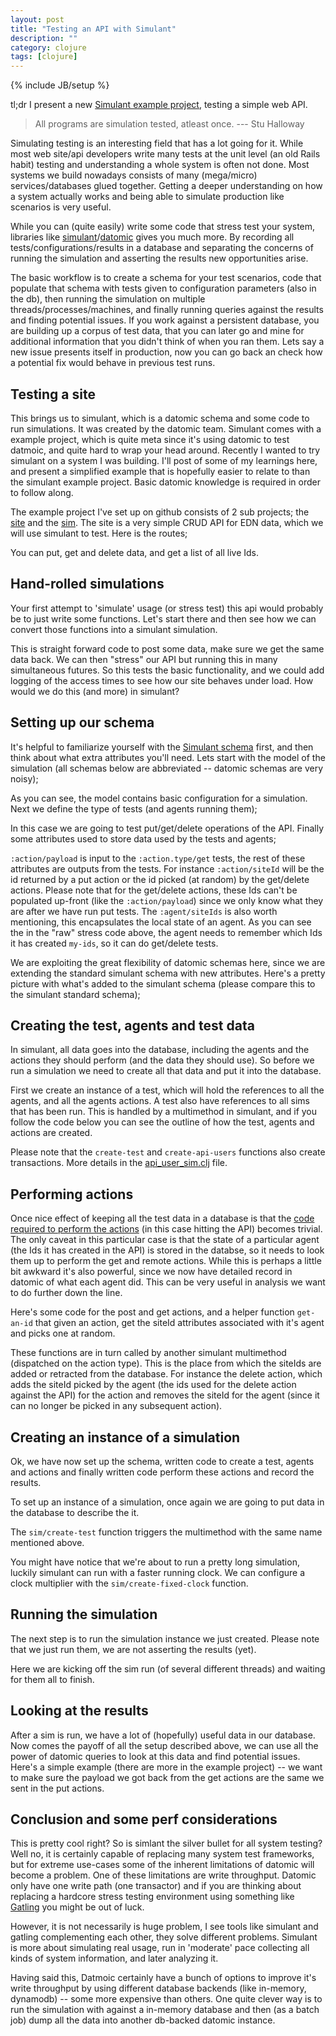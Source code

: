 ```yaml
---
layout: post
title: "Testing an API with Simulant"
description: ""
category: clojure
tags: [clojure]
---
```

{% include JB/setup %}

tl;dr I present a new [Simulant example project](https://github.com/martintrojer/simulant-bootstrap), testing a simple web API.

> All programs are simulation tested, atleast once.
> --- Stu Halloway

Simulating testing is an interesting field that has a lot going for it. While most web site/api developers write many tests at the unit level (an old Rails habit) testing and understanding a whole system is often not done. Most systems we build nowadays consists of many (mega/micro) services/databases glued together. Getting a deeper understanding on how a system actually works and being able to simulate production like scenarios is very useful.

While you can (quite easily) write some code that stress test your system, libraries like [simulant](https://github.com/Datomic/simulant)/[datomic](http://www.datomic.com) gives you much more. By recording all tests/configurations/results in a database and separating the concerns of running the simulation and asserting the results new opportunities arise.

The basic workflow is to create a schema for your test scenarios, code that populate that schema with tests given to configuration parameters (also in the db), then running the simulation on multiple threads/processes/machines, and finally running queries against the results and finding potential issues. If you work against a persistent database, you are building up a corpus of test data, that you can later go and mine for additional information that you didn't think of when you ran them. Lets say a new issue presents itself in production, now you can go back an check how a potential fix would behave in previous test runs.

## Testing a site

This brings us to simulant, which is a datomic schema and some code to run simulations. It was created by the datomic team. Simulant comes with a example project, which is quite meta since it's using datomic to test datmoic, and quite hard to wrap your head around. Recently I wanted to try simulant on a system I was building. I'll post of some of my learnings here, and present a simplified example that is hopefully easier to relate to than the simulant example project. Basic datomic knowledge is required in order to follow along.

The example project I've set up on github consists of 2 sub projects; the [site](https://github.com/martintrojer/simulant-bootstrap/tree/master/site) and the [sim](https://github.com/martintrojer/simulant-bootstrap/tree/master/sim). The site is a very simple CRUD API for EDN data, which we will use simulant to test. Here is the routes;
<script src="https://gist.github.com/martintrojer/6657390.js?file=routes.clj"> </script>

You can put, get and delete data, and get a list of all live Ids.

## Hand-rolled simulations

Your first attempt to 'simulate' usage (or stress test) this api would probably be to just write some functions. Let's start there and then see how we can convert those functions into a simulant simulation.
<script src="https://gist.github.com/martintrojer/6657390.js?file=api-tester.clj"> </script>

This is straight forward code to post some data, make sure we get the same data back. We can then "stress" our API but running this in many simultaneous futures. So this tests the basic functionality, and we could add logging of the access times to see how our site behaves under load. How would we do this (and more) in simulant?

## Setting up our schema

It's helpful to familiarize yourself with the [Simulant schema](https://github.com/Datomic/simulant/wiki/Schema-diagram) first, and then think about what extra attributes you'll need. Lets start with the model of the simulation (all schemas below are abbreviated -- datomic schemas are very noisy);
<script src="https://gist.github.com/martintrojer/6657390.js?file=model.edn"> </script>

As you can see, the model contains basic configuration for a simulation. Next we define the type of tests (and agents running them);
<script src="https://gist.github.com/martintrojer/6657390.js?file=test.edn"> </script>

In this case we are going to test put/get/delete operations of the API. Finally some attributes used to store data used by the tests and agents;
<script src="https://gist.github.com/martintrojer/6657390.js?file=api-user-data.edn"> </script>

`:action/payload` is input to the `:action.type/get` tests, the rest of these attributes are outputs from the tests. For instance `:action/siteId` will be the id returned by a put action or the id picked (at random) by the get/delete actions. Please note that for the get/delete actions, these Ids can't be populated up-front (like the `:action/payload`) since we only know what they are after we have run put tests. The `:agent/siteIds` is also worth mentioning, this encapsulates the local state of an agent. As you can see the in the "raw" stress code above, the agent needs to remember which Ids it has created `my-ids`, so it can do get/delete tests.

We are exploiting the great flexibility of datomic schemas here, since we are extending the standard simulant schema with new attributes. Here's a pretty picture with what's added to the simulant schema (please compare this to the simulant standard schema);
<script src="https://gist.github.com/martintrojer/6657390.js?file=schema.org"> </script>

## Creating the test, agents and test data
In simulant, all data goes into the database, including the agents and the actions they should perform (and the data they should use). So before we run a simulation we need to create all that data and put it into the database.

First we create an instance of a test, which will hold the references to all the agents, and all the agents actions. A test also have references to all sims that has been run. This is handled by a multimethod in simulant, and if you follow the code below you can see the outline of how the test, agents and actions are created.
<script src="https://gist.github.com/martintrojer/6657390.js?file=create-test.clj"> </script>

Please note that the `create-test` and `create-api-users` functions also create transactions. More details in the [api_user_sim.clj](https://github.com/martintrojer/simulant-bootstrap/blob/master/sim/src/api_user_sim.clj) file.

## Performing actions

Once nice effect of keeping all the test data in a database is that the [code required to perform the actions](https://github.com/martintrojer/simulant-bootstrap/blob/master/sim/src/api_user_agent.clj) (in this case hitting the API) becomes trivial. The only caveat in this particular case is that the state of a particular agent (the Ids it has created in the API) is stored in the databse, so it needs to look them up to perform the get and remote actions. While this is perhaps a little bit awkward it's also powerful, since we now have detailed record in datomic of what each agent did. This can be very useful in analysis we want to do further down the line.

Here's some code for the post and get actions, and a helper function `get-an-id` that given an action, get the siteId attributes associated with it's agent and picks one at random.
<script src="https://gist.github.com/martintrojer/6657390.js?file=api-user-agent.clj"> </script>

These functions are in turn called by another simulant multimethod (dispatched on the action type). This is the place from which the siteIds are added or retracted from the database. For instance the delete action, which adds the siteId picked by the agent (the ids used for the delete action against the API) for the action and removes the siteId for the agent (since it can no longer be picked in any subsequent action).
<script src="https://gist.github.com/martintrojer/6657390.js?file=delete-action.clj"> </script>

## Creating an instance of a simulation

Ok, we have now set up the schema, written code to create a test, agents and actions and finally written code perform these actions and record the results.

To set up an instance of a simulation, once again we are going to put data in the database to describe the it.
<script src="https://gist.github.com/martintrojer/6657390.js?file=create-sim-instance.clj"> </script>

The `sim/create-test` function triggers the multimethod with the same name mentioned above.

You might have notice that we're about to run a pretty long simulation, luckily simulant can run with a faster running clock. We can configure a clock multiplier with the `sim/create-fixed-clock` function.

## Running the simulation

The next step is to run the simulation instance we just created. Please note that we just run them, we are not asserting the results (yet).
<script src="https://gist.github.com/martintrojer/6657390.js?file=runs.clj"> </script>

Here we are kicking off the sim run (of several different threads) and waiting for them all to finish.

## Looking at the results

After a sim is run, we have a lot of (hopefully) useful data in our database. Now comes the payoff of all the setup described above, we can use all the power of datomic queries to look at this data and find potential issues. Here's a simple example (there are more in the example project) -- we want to make sure the payload we got back from the get actions are the same we sent in the put actions.
<script src="https://gist.github.com/martintrojer/6657390.js?file=payload-assert.clj"> </script>

## Conclusion and some perf considerations

This is pretty cool right? So is simlant the silver bullet for all system testing? Well no, it is certainly capable of replacing many system test frameworks, but for extreme use-cases some of the inherent limitations of datomic will become a problem. One of these limitations are write throughput. Datomic only have one write path (one transactor) and if you are thinking about replacing a hardcore stress testing environment using something like [Gatling](http://gatling-tool.org/) you might be out of luck.

However, it is not necessarily is huge problem, I see tools like simulant and gatling complementing each other, they solve different problems. Simulant is more about simulating real usage, run in 'moderate' pace collecting all kinds of system information, and later analyzing it.

Having said this, Datmoic certainly have a bunch of options to improve it's write throughput by using different database backends (like in-memory, dynamodb) -- some more expensive than others. One quite clever way is to run the simulation with against a in-memory database and then (as a batch job) dump all the data into another db-backed datomic instance.
